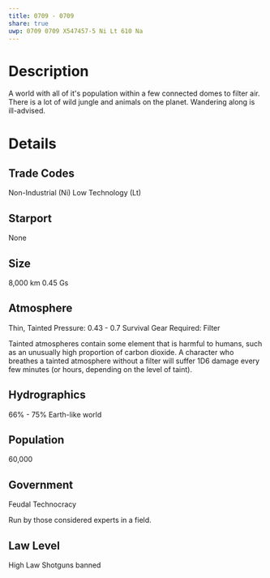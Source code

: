 ```yaml
---
title: 0709 - 0709
share: true
uwp: 0709 0709 X547457-5 Ni Lt 610 Na
---
```


# Description
A world with all of it's population within a few connected domes to filter air. There is a lot of wild jungle and animals on the planet. Wandering along is ill-advised.

# Details
## Trade Codes
Non-Industrial (Ni)
Low Technology (Lt)

## Starport
None

## Size
8,000 km
0.45 Gs

## Atmosphere
Thin, Tainted
Pressure: 0.43 - 0.7
Survival Gear Required: Filter

Tainted atmospheres contain some element that is harmful to humans, such as an unusually high proportion of carbon dioxide. A character who breathes a tainted atmosphere without a filter will suffer 1D6 damage every few minutes (or hours, depending on the level of taint).

## Hydrographics
66% - 75%
Earth-like world

## Population
60,000

## Government
Feudal Technocracy

Run by those considered experts in a field.

## Law Level
High Law
Shotguns banned
